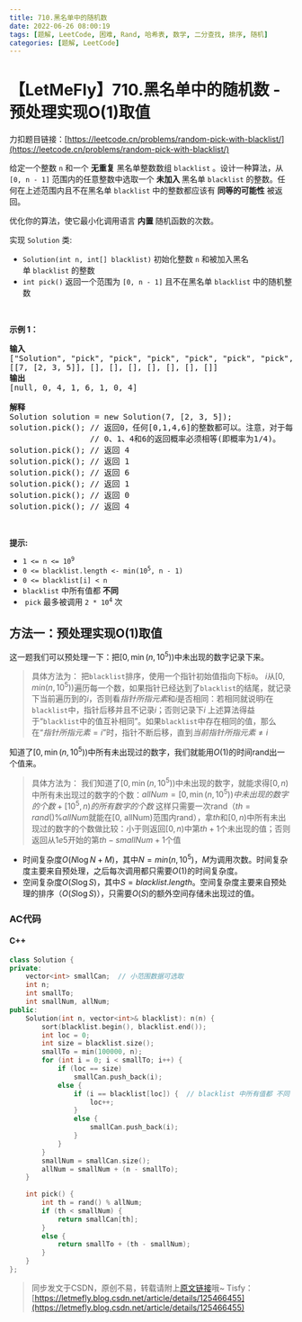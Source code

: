 ```yaml
---
title: 710.黑名单中的随机数
date: 2022-06-26 08:00:19
tags: [题解, LeetCode, 困难, Rand, 哈希表, 数学, 二分查找, 排序, 随机]
categories: [题解, LeetCode]
---
```


# 【LetMeFly】710.黑名单中的随机数 - 预处理实现O(1)取值

力扣题目链接：[https://leetcode.cn/problems/random-pick-with-blacklist/](https://leetcode.cn/problems/random-pick-with-blacklist/)

<p>给定一个整数 <code>n</code> 和一个 <strong>无重复</strong> 黑名单整数数组&nbsp;<code>blacklist</code>&nbsp;。设计一种算法，从 <code>[0, n - 1]</code> 范围内的任意整数中选取一个&nbsp;<strong>未加入&nbsp;</strong>黑名单&nbsp;<code>blacklist</code>&nbsp;的整数。任何在上述范围内且不在黑名单&nbsp;<code>blacklist</code>&nbsp;中的整数都应该有 <strong>同等的可能性</strong> 被返回。</p>

<p>优化你的算法，使它最小化调用语言 <strong>内置</strong> 随机函数的次数。</p>

<p>实现&nbsp;<code>Solution</code>&nbsp;类:</p>

<ul>
	<li><code>Solution(int n, int[] blacklist)</code>&nbsp;初始化整数 <code>n</code> 和被加入黑名单&nbsp;<code>blacklist</code>&nbsp;的整数</li>
	<li><code>int pick()</code>&nbsp;返回一个范围为 <code>[0, n - 1]</code> 且不在黑名单&nbsp;<code>blacklist</code> 中的随机整数</li>
</ul>

<p>&nbsp;</p>

<p><strong>示例 1：</strong></p>

<pre>
<strong>输入</strong>
["Solution", "pick", "pick", "pick", "pick", "pick", "pick", "pick"]
[[7, [2, 3, 5]], [], [], [], [], [], [], []]
<strong>输出</strong>
[null, 0, 4, 1, 6, 1, 0, 4]

<b>解释
</b>Solution solution = new Solution(7, [2, 3, 5]);
solution.pick(); // 返回0，任何[0,1,4,6]的整数都可以。注意，对于每一个pick的调用，
                 // 0、1、4和6的返回概率必须相等(即概率为1/4)。
solution.pick(); // 返回 4
solution.pick(); // 返回 1
solution.pick(); // 返回 6
solution.pick(); // 返回 1
solution.pick(); // 返回 0
solution.pick(); // 返回 4
</pre>

<p>&nbsp;</p>

<p><strong>提示:</strong></p>

<ul>
	<li><code>1 &lt;= n &lt;= 10<sup>9</sup></code></li>
	<li><code>0 &lt;= blacklist.length &lt;- min(10<sup>5</sup>, n - 1)</code></li>
	<li><code>0 &lt;= blacklist[i] &lt; n</code></li>
	<li><code>blacklist</code>&nbsp;中所有值都 <strong>不同</strong></li>
	<li>&nbsp;<code>pick</code>&nbsp;最多被调用&nbsp;<code>2 * 10<sup>4</sup></code>&nbsp;次</li>
</ul>

## 方法一：预处理实现O(1)取值

这一题我们可以预处理一下：把$[0, \min(n, 10^5))$中未出现的数字记录下来。

> 具体方法为：
> 把```blacklist```排序，使用一个指针初始值指向下标```0```。
> $i$从$[0, min(n, 10^5))$遍历每一个数，如果指针已经达到了```blacklist```的结尾，就记录下当前遍历到的$i$，否则看$指针所指元素$和$i$是否相同：若相同就说明$i$在```blacklist```中，指针后移并且不记录$i$；否则记录下$i$
> 上述算法得益于“```blacklist```中的值互补相同”。如果```blacklist```中存在相同的值，那么在“$指针所指元素=i$”时，指针不断后移，直到$当前指针所指元素\neq i$

知道了$[0, \min(n, 10^5))$中所有未出现过的数字，我们就能用$O(1)$的时间rand出一个值来。

> 具体方法为：
> 我们知道了$[0, \min(n, 10^5))$中未出现的数字，就能求得$[0,n)$中所有未出现过的数字的个数：$allNum=[0,\min(n, 10^5))中未出现的数字的个数+[10^5, n)的所有数字的个数$
> 这样只需要一次rand（$th = rand() \% allNum$就能在[0, allNum)范围内rand），拿$th$和$[0,n)$中所有未出现过的数字的个数做比较：小于则返回$[0,n)$中第$th + 1$个未出现的值；否则返回从$1e5$开始的第$th - smallNum + 1$个值


+ 时间复杂度$O(N\log N + M)$，其中$N=min(n, 10^5)$，$M$为调用次数。时间复杂度主要来自预处理，之后每次调用都只需要$O(1)$的时间复杂度。
+ 空间复杂度$O(S\log S)$，其中$S=blacklist.length$。空间复杂度主要来自预处理的排序（$O(S\log S)$），只需要$O(S)$的额外空间存储未出现过的值。

### AC代码

#### C++

```cpp
class Solution {
private:
    vector<int> smallCan;  // 小范围数据可选取
    int n;
    int smallTo;
    int smallNum, allNum;
public:
    Solution(int n, vector<int>& blacklist): n(n) {
        sort(blacklist.begin(), blacklist.end());
        int loc = 0;
        int size = blacklist.size();
        smallTo = min(100000, n);
        for (int i = 0; i < smallTo; i++) {
            if (loc == size)
                smallCan.push_back(i);
            else {
                if (i == blacklist[loc]) {  // blacklist 中所有值都 不同
                    loc++;
                }
                else {
                    smallCan.push_back(i);
                }
            }
        }
        smallNum = smallCan.size();
        allNum = smallNum + (n - smallTo);
    }
    
    int pick() {
        int th = rand() % allNum;
        if (th < smallNum) {
            return smallCan[th];
        }
        else {
            return smallTo + (th - smallNum);
        }
    }
};
```


> 同步发文于CSDN，原创不易，转载请附上[原文链接](https://blog.letmefly.xyz/2022/06/26/LeetCode%200710.%20%E9%BB%91%E5%90%8D%E5%8D%95%E4%B8%AD%E7%9A%84%E9%9A%8F%E6%9C%BA%E6%95%B0/)哦~
> Tisfy：[https://letmefly.blog.csdn.net/article/details/125466455](https://letmefly.blog.csdn.net/article/details/125466455)
    